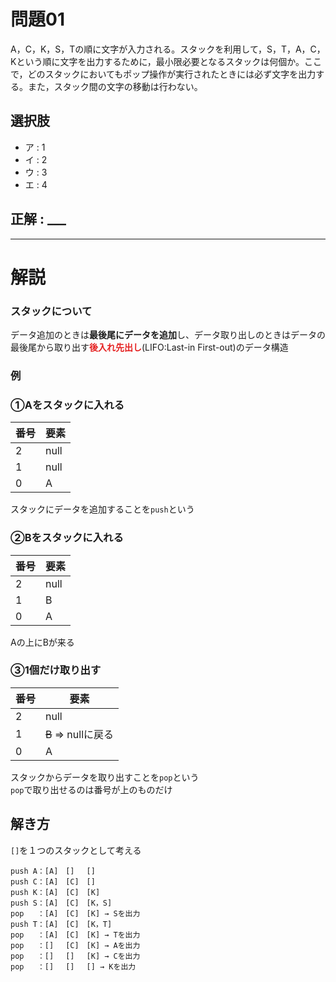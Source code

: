 # 問題01

A，C，K，S，Tの順に文字が入力される。スタックを利用して，S，T，A，C，Kという順に文字を出力するために，最小限必要となるスタックは何個か。ここで，どのスタックにおいてもポップ操作が実行されたときには必ず文字を出力する。また，スタック間の文字の移動は行わない。

## 選択肢
- ア : 1
- イ : 2
- ウ : 3
- エ : 4

## 正解 : ___
---
# 解説
### スタックについて
データ追加のときは**最後尾にデータを追加**し、データ取り出しのときはデータの最後尾から取り出す<span style="color:#E52121;">**後入れ先出し**</span>(LIFO:Last-in First-out)のデータ構造

### 例
### ①Aをスタックに入れる
 
| 番号 | 要素 |
| --- | ---- |
| 2   | null |
| 1   | null |
| 0   | A    |

スタックにデータを追加することを`push`という

### ②Bをスタックに入れる
| 番号 | 要素 |
| --- | ---- |
| 2   | null |
| 1   | B    |
| 0   | A    |

Aの上にBが来る
### ③1個だけ取り出す
| 番号 | 要素 |
| --- | ---- |
| 2   | null |
| 1   | ~~B~~ => nullに戻る   |
| 0   | A    |

スタックからデータを取り出すことを`pop`という  
`pop`で取り出せるのは番号が上のものだけ

## 解き方
`[]`を１つのスタックとして考える
```
push A：[A]　[] 　[]
push C：[A]　[C]　[]
push K：[A]　[C]　[K]
push S：[A]　[C]　[K，S]
pop   ：[A]　[C]　[K] → Sを出力
push T：[A]　[C]　[K，T]
pop   ：[A]　[C]　[K] → Tを出力
pop   ：[]　 [C]　[K] → Aを出力
pop   ：[]　 []　 [K] → Cを出力
pop   ：[]　 []　 [] → Kを出力
```